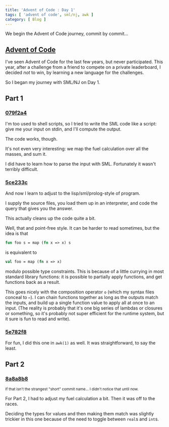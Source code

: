 ```yaml
---
title: 'Advent of Code : Day 1'
tags: [ 'advent of code', sml/nj, awk ]
category: [ Blog ]
---
```


We begin the Advent of Code journey, commit by commit...

## [Advent of Code](https://adventofcode.com/2019)

I've seen Advent of Code for the last few years, but never participated. This
year, after a challenge from a friend to compete on a private leaderboard, I
decided *not* to win, by learning a new language for the challenges.

So I began my journey with SML/NJ on Day 1.

## Part 1

### [079f2a4](https://github.com/benknoble/advent2019/commit/079f2a4c91193dc63f152e4d7f7c9f3b9098b4cf)

I'm too used to shell scripts, so I tried to write the SML code like a script:
give me your input on stdin, and I'll compute the output.

The code works, though.

It's not even very interesting: we map the fuel calculation over all the masses,
and sum it.

I did have to learn how to parse the input with SML. Fortunately it
wasn't terribly difficult.

### [5ce233c](https://github.com/benknoble/advent2019/commit/5ce233c4667bbcdb5afdadeb30dab373576d061d)

And now I learn to adjust to the lisp/sml/prolog-style of program.

I supply the source files, you load them up in an interpreter, and code the
query that gives you the answer.

This actually cleans up the code quite a bit.

Well, that and point-free style. It can be harder to read sometimes, but the
idea is that

```sml
fun foo s = map (fn x => x) s
```

is equivalent to

```sml
val foo = map (fn x => x)
```

modulo possible type constraints. This is because of a little currying in most
standard library functions: it is possible to partially apply functions, and get
functions back as a result.

This goes nicely with the composition operator `o` (which my syntax files
conceal to `←`). I can chain functions together as long as the outputs match
the inputs, and build up a single function value to apply all at once to an
input. (The reality is probably that it's one big series of lambdas or closures
or something, so it's probably not super efficient for the runtime system, but
it sure is fun to read and write).

### [5e782f8](https://github.com/benknoble/advent2019/commit/5e782f8162366180cdf60e4f6d739eeb8bfb1b49)

For fun, I did this one in `awk(1)` as well. It was straightforward, to say the
least.

## Part 2

### [8a8a8b8](https://github.com/benknoble/advent2019/commit/8a8a8b82bb24c75b0149ec61dd0940d910287b89)

<small>If that isn't the strangest "short" commit name… I didn't notice that
until now.</small>

For Part 2, I had to adjust my fuel calculation a bit. Then it was off to the
races.

Deciding the types for values and then making them match was slightly trickier
in this one because of the need to toggle between `real`s and `int`s.
